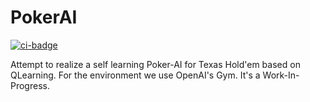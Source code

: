 # PokerAI

[![ci-badge]][ci]

Attempt to realize a self learning Poker-AI for Texas Hold'em based on QLearning. For the environment we use OpenAI's Gym.
It's a Work-In-Progress.

[ci-badge]: https://dev.azure.com/pokeraigym/PokerAIGym/_apis/build/status/pokeraigym.gym-holdem?branchName=master
[ci]: https://dev.azure.com/pokeraigym/PokerAIGym/_build/latest?definitionId=4&branchName=master
